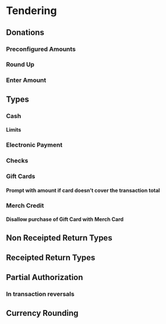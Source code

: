 # Tendering

## Donations

### Preconfigured Amounts

### Round Up

### Enter Amount

## Types

### Cash

#### Limits

### Electronic Payment

### Checks

### Gift Cards

#### Prompt with amount if card doesn’t cover the transaction total

### Merch Credit

#### Disallow purchase of Gift Card with Merch Card

## Non Receipted Return Types

## Receipted Return Types

## Partial Authorization

### In transaction reversals

## Currency Rounding


